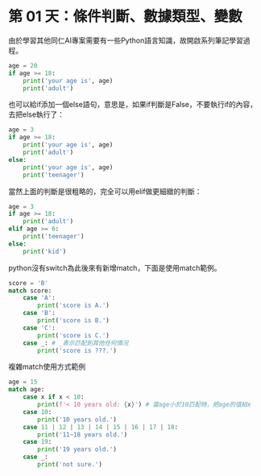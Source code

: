 第 01 天：條件判斷、數據類型、變數
==========================================
由於學習其他同仁AI專案需要有一些Python語言知識，故開啟系列筆記學習過程。

```python
age = 20
if age >= 18:
    print('your age is', age)
    print('adult')
```
也可以給if添加一個else語句，意思是，如果if判斷是False，不要執行if的內容，去把else執行了：
```python
age = 3
if age >= 18:
    print('your age is', age)
    print('adult')
else:
    print('your age is', age)
    print('teenager')
```
當然上面的判斷是很粗略的，完全可以用elif做更細緻的判斷：
```python
age = 3
if age >= 18:
    print('adult')
elif age >= 6:
    print('teenager')
else:
    print('kid')
```
python沒有switch為此後來有新增match，下面是使用match範例。
```python
score = 'B'
match score:
    case 'A':
        print('score is A.')
    case 'B':
        print('score is B.')
    case 'C':
        print('score is C.')
    case _: # _表示匹配到其他任何情况
        print('score is ???.')
```
複雜match使用方式範例
```python
age = 15
match age:
    case x if x < 10:
        print(f'< 10 years old: {x}') # 當age小於10匹配時，把age的值給x
    case 10:
        print('10 years old.')
    case 11 | 12 | 13 | 14 | 15 | 16 | 17 | 18:
        print('11~18 years old.')
    case 19:
        print('19 years old.')
    case _:
        print('not sure.')
```
